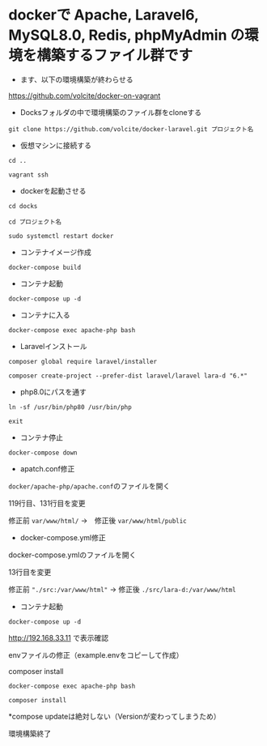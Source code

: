 # dockerで Apache, Laravel6, MySQL8.0, Redis, phpMyAdmin の環境を構築するファイル群です

- ます、以下の環境構築が終わらせる

https://github.com/volcite/docker-on-vagrant

- Docksフォルダの中で環境構築のファイル群をcloneする

`git clone https://github.com/volcite/docker-laravel.git プロジェクト名`

- 仮想マシンに接続する

`cd ..`

`vagrant ssh`

- dockerを起動させる

`cd docks`

`cd プロジェクト名`

`sudo systemctl restart docker`

- コンテナイメージ作成

`docker-compose build`

- コンテナ起動

`docker-compose up -d`

- コンテナに入る

`docker-compose exec apache-php bash`

- Laravelインストール

`composer global require laravel/installer`

`composer create-project --prefer-dist laravel/laravel lara-d "6.*"`

- php8.0にパスを通す

`ln -sf /usr/bin/php80 /usr/bin/php`

`exit`

- コンテナ停止

`docker-compose down`

- apatch.conf修正

`docker/apache-php/apache.conf`のファイルを開く

119行目、131行目を変更

修正前 `var/www/html/` →　修正後 `var/www/html/public`

- docker-compose.yml修正

docker-compose.ymlのファイルを開く

 13行目を変更

修正前 `"./src:/var/www/html"` → 修正後 `./src/lara-d:/var/www/html`

- コンテナ起動

`docker-compose up -d`

http://192.168.33.11 で表示確認

envファイルの修正（example.envをコピーして作成）

composer install

`docker-compose exec apache-php bash`

`composer install`

*compose updateは絶対しない（Versionが変わってしまうため）

環境構築終了
